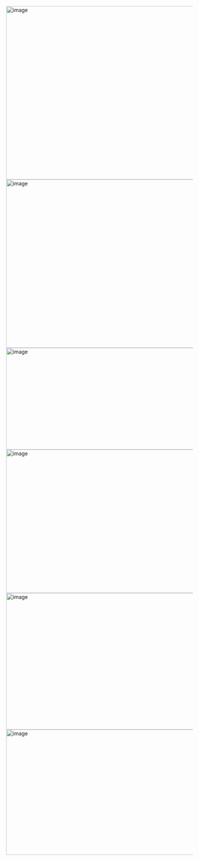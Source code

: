 <img width="941" height="469" alt="image" src="https://github.com/user-attachments/assets/3a09575c-ceb9-4401-ab50-ca45bda70ac7" />
<img width="643" height="455" alt="image" src="https://github.com/user-attachments/assets/c51dbed2-9a0c-4030-acb9-a07123f70d3e" />

<img width="776" height="275" alt="image" src="https://github.com/user-attachments/assets/5c600924-ab6a-4f8d-bc83-9e6e33c1daf6" />
<img width="902" height="388" alt="image" src="https://github.com/user-attachments/assets/dffc8938-5018-4059-ad62-1c8b75a669b6" />
<img width="933" height="369" alt="image" src="https://github.com/user-attachments/assets/397740b9-f304-485d-a8f6-421906145aa2" />
<img width="858" height="339" alt="image" src="https://github.com/user-attachments/assets/a53a9065-f2d3-444c-b84e-eb040a4d54de" />


